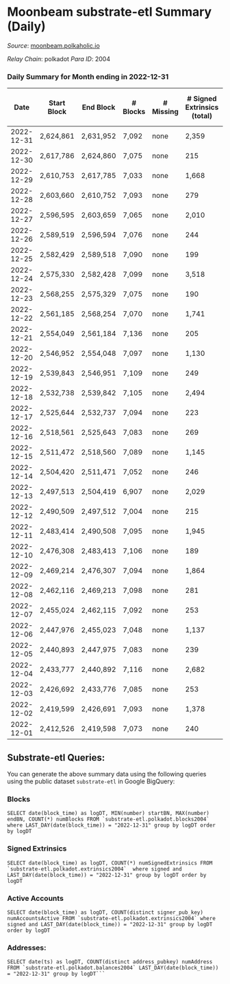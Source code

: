 # Moonbeam substrate-etl Summary (Daily)

_Source_: [moonbeam.polkaholic.io](https://moonbeam.polkaholic.io)

*Relay Chain*: polkadot
*Para ID*: 2004



### Daily Summary for Month ending in 2022-12-31


| Date | Start Block | End Block | # Blocks | # Missing | # Signed Extrinsics (total) | # Active Accounts | # Addresses with Balances | # Events | # Transfers | # XCM Transfers In | # XCM Transfers Out |
| ---- | ----------- | --------- | -------- | --------- | --------------------------- | ----------------- | ------------------------- | -------- | ----------- | ------------------ | ------------------- |
| 2022-12-31 | 2,624,861 | 2,631,952 | 7,092 | none  | 2,359 | 180 | 1,576,832 | 541,681 | 10,194 ($1,569,936) | 55 ($226,661) | 70 ($134,547) |
| 2022-12-30 | 2,617,786 | 2,624,860 | 7,075 | none  | 215 | 135 |  | 488,623 | 6,721 ($1,480,852) | 69 ($88,308.03) | 73 ($114,648) |
| 2022-12-29 | 2,610,753 | 2,617,785 | 7,033 | none  | 1,668 | 146 | 1,528,609 | 494,946 | 9,003 ($1,298,738) | 77 ($93,901.72) | 76 ($157,656) |
| 2022-12-28 | 2,603,660 | 2,610,752 | 7,093 | none  | 279 | 115 | 1,509,091 | 467,505 | 7,545 ($1,496,697) | 105 ($368,810) | 76 ($167,924) |
| 2022-12-27 | 2,596,595 | 2,603,659 | 7,065 | none  | 2,010 | 130 | 1,499,251 | 469,926 | 10,661 ($2,432,064) | 84 ($213,252) | 76 ($97,509.39) |
| 2022-12-26 | 2,589,519 | 2,596,594 | 7,076 | none  | 244 | 137 | 1,495,605 | 466,097 | 7,355 ($3,537,196) | 81 ($102,767) | 72 ($53,860.36) |
| 2022-12-25 | 2,582,429 | 2,589,518 | 7,090 | none  | 199 | 109 | 1,493,732 | 604,583 | 7,971 ($3,127,083) | 41 ($22,294.56) | 58 ($2,017,258) |
| 2022-12-24 | 2,575,330 | 2,582,428 | 7,099 | none  | 3,518 | 138 | 1,479,371 | 819,830 | 29,413 ($1,296,385) | 57 ($43,157.98) | 59 ($102,476) |
| 2022-12-23 | 2,568,255 | 2,575,329 | 7,075 | none  | 190 | 123 | 1,455,602 | 808,794 | 27,225 ($1,165,877) | 69 ($93,389.63) | 61 ($72,747.72) |
| 2022-12-22 | 2,561,185 | 2,568,254 | 7,070 | none  | 1,741 | 136 | 1,426,904 | 699,037 | 17,996 ($7,539,540) | 56 ($59,816.95) | 55 ($19,758.13) |
| 2022-12-21 | 2,554,049 | 2,561,184 | 7,136 | none  | 205 | 108 | 1,414,784 | 475,946 | 9,370 ($1,559,785) | 78 ($35,851.82) | 72 ($80,784.85) |
| 2022-12-20 | 2,546,952 | 2,554,048 | 7,097 | none  | 1,130 | 150 | 1,412,658 | 484,882 | 8,131 ($1,926,649) | 87 ($390,528) | 55 ($32,113.41) |
| 2022-12-19 | 2,539,843 | 2,546,951 | 7,109 | none  | 249 | 151 | 1,399,088 | 533,495 | 17,505 ($1,590,085) | 61 ($31,591.35) | 84 ($115,626) |
| 2022-12-18 | 2,532,738 | 2,539,842 | 7,105 | none  | 2,494 | 131 | 1,388,121 | 521,169 | 12,051 ($1,667,765) | 91 ($152,117) | 53 ($34,937.41) |
| 2022-12-17 | 2,525,644 | 2,532,737 | 7,094 | none  | 223 | 140 | 1,382,379 | 494,766 | 11,385 ($1,947,257) | 112 ($120,865) | 106 ($87,847.17) |
| 2022-12-16 | 2,518,561 | 2,525,643 | 7,083 | none  | 269 | 149 | 1,377,204 | 569,302 | 10,450 ($4,475,115) | 130 ($107,374) | 121 ($80,743.09) |
| 2022-12-15 | 2,511,472 | 2,518,560 | 7,089 | none  | 1,145 | 150 |  | 525,824 | 10,397 ($2,979,272) | 71 ($188,034) | 76 ($194,771) |
| 2022-12-14 | 2,504,420 | 2,511,471 | 7,052 | none  | 246 | 140 | 1,364,369 | 474,422 | 9,160 ($3,766,058) | 87 ($130,534) | 82 ($127,085) |
| 2022-12-13 | 2,497,513 | 2,504,419 | 6,907 | none  | 2,029 | 153 | 1,360,019 | 596,446 | 14,546 ($14,183,566) | 115 ($527,239) | 129 ($641,474) |
| 2022-12-12 | 2,490,509 | 2,497,512 | 7,004 | none  | 215 | 125 |  | 519,326 | 9,983 ($5,006,552) | 75 ($120,429) | 82 ($246,122) |
| 2022-12-11 | 2,483,414 | 2,490,508 | 7,095 | none  | 1,945 | 126 |  | 495,082 | 10,270 ($10,135,939) | 89 ($538,194) | 74 ($40,490.24) |
| 2022-12-10 | 2,476,308 | 2,483,413 | 7,106 | none  | 189 | 129 |  | 509,482 | 9,058 ($4,066,317) | 77 ($291,071) | 107 ($222,307) |
| 2022-12-09 | 2,469,214 | 2,476,307 | 7,094 | none  | 1,864 | 137 | 1,327,358 | 572,331 | 11,531 ($2,557,418) | 68 ($539,513) | 77 ($57,456.73) |
| 2022-12-08 | 2,462,116 | 2,469,213 | 7,098 | none  | 281 | 159 | 1,325,522 | 555,546 | 11,472 ($3,015,880) | 112 ($277,969) | 94 ($334,710) |
| 2022-12-07 | 2,455,024 | 2,462,115 | 7,092 | none  | 253 | 136 |  | 567,527 | 13,079 ($5,109,530) | 119 ($431,027) | 99 ($36,859.56) |
| 2022-12-06 | 2,447,976 | 2,455,023 | 7,048 | none  | 1,137 | 126 | 1,313,828 | 578,572 | 13,570 ($8,756,636) | 134 ($197,623) | 122 ($92,513.26) |
| 2022-12-05 | 2,440,893 | 2,447,975 | 7,083 | none  | 239 | 120 | 1,308,269 | 574,769 | 11,772 ($10,828,849) | 125 ($235,014) | 131 ($263,259) |
| 2022-12-04 | 2,433,777 | 2,440,892 | 7,116 | none  | 2,682 | 137 |  | 505,015 | 12,525 ($4,771,445) | 68 ($507,013) | 108 ($315,206) |
| 2022-12-03 | 2,426,692 | 2,433,776 | 7,085 | none  | 253 | 158 | 1,304,360 | 595,530 | 14,860 ($9,690,023) | 104 ($272,555) | 98 ($176,586) |
| 2022-12-02 | 2,419,599 | 2,426,691 | 7,093 | none  | 1,378 | 168 |  | 661,204 | 17,950 ($11,152,054) | 194 ($309,146) | 183 ($517,583) |
| 2022-12-01 | 2,412,526 | 2,419,598 | 7,073 | none  | 240 | 127 | 1,292,080 | 514,849 | 10,385 ($3,803,002) | 108 ($135,186) | 97 ($197,450) |

## Substrate-etl Queries:
You can generate the above summary data using the following queries using the public dataset `substrate-etl` in Google BigQuery:


### Blocks
```
SELECT date(block_time) as logDT, MIN(number) startBN, MAX(number) endBN, COUNT(*) numBlocks FROM `substrate-etl.polkadot.blocks2004`  where LAST_DAY(date(block_time)) = "2022-12-31" group by logDT order by logDT
```


### Signed Extrinsics
```
SELECT date(block_time) as logDT, COUNT(*) numSignedExtrinsics FROM `substrate-etl.polkadot.extrinsics2004`  where signed and LAST_DAY(date(block_time)) = "2022-12-31" group by logDT order by logDT
```


### Active Accounts
```
SELECT date(block_time) as logDT, COUNT(distinct signer_pub_key) numAccountsActive FROM `substrate-etl.polkadot.extrinsics2004` where signed and LAST_DAY(date(block_time)) = "2022-12-31" group by logDT order by logDT
```


### Addresses:
```
SELECT date(ts) as logDT, COUNT(distinct address_pubkey) numAddress FROM `substrate-etl.polkadot.balances2004` LAST_DAY(date(block_time)) = "2022-12-31" group by logDT```

